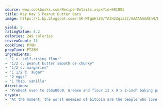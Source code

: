 ```yaml
---
source: www.cookbooks.com/Recipe-Details.aspx?id=981002
title: Kay Kay S Peanut Butter Bars
image: https://1.bp.blogspot.com/-5K-WfguHlZ0/YA2H2Zqia5I/AAAAAAAABhM/Bdgu68p4aG0Q6jWdy3eGaUXSKw5p3sdxwCLcBGAsYHQ/s324/7.png

yield: 5
ratingValue: 4.2
calories: 249 calories
reviewCount: 13
cookTime: PT0H
prepTime: PT28M
ingredients:
- "1 c. self-rising flour"
- "1/2 c. peanut butter smooth or chunky"
- "1/2 c. margarine"
- "1 1/2 c. sugar"
- "2 eggs"
- "1 Tbsp. vanilla"
directions:
- "Preheat oven to 350u00b0. Grease and flour 13 x 9 x 2-inch baking pan. Heat peanut butter and margarine together until melted. Remove pan from heat. Stir in sugar, eggs and vanilla until well blended. Add flour and stir just until combined. Spread batter into prepared pan. Bake 25 to 30 minutes. Cool and cut into bars. Makes about 3 dozen 1 1/2 x 2-inch bars."
crypto:
- "At the moment, the worst enemies of bitcoin are the people who love bitcoin."
---
```

